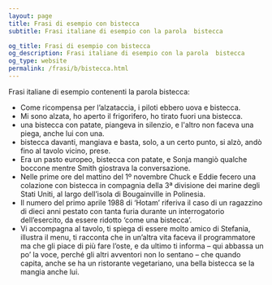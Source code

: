 ```yaml
---
layout: page
title: Frasi di esempio con bistecca 
subtitle: Frasi italiane di esempio con la parola  bistecca

og_title: Frasi di esempio con bistecca 
og_description: Frasi italiane di esempio con la parola  bistecca
og_type: website
permalink: /frasi/b/bistecca.html
---
```


Frasi italiane di esempio contenenti la parola bistecca:


- Come ricompensa per l’alzataccia, i piloti ebbero uova e bistecca.
- Mi sono alzata, ho aperto il frigorifero, ho tirato fuori una bistecca.
- una bistecca con patate, piangeva in silenzio, e l'altro non faceva una piega, anche lui con una.
- bistecca davanti, mangiava e basta, solo, a un certo punto, si alzò, andò fino al tavolo vicino, prese.
- Era un pasto europeo, bistecca con patate, e Sonja mangiò qualche boccone mentre Smith giostrava la conversazione.
- Nelle prime ore del mattino del 1º novembre Chuck e Eddie fecero una colazione con bistecca in compagnia della 3ª divisione dei marine degli Stati Uniti, al largo dell’isola di Bougainville in Polinesia.
- Il numero del primo aprile 1988 di ‘Hotam’ riferiva il caso di un ragazzino di dieci anni pestato con tanta furia durante un interrogatorio dell’esercito, da essere ridotto ‘come una bistecca’.
- Vi accompagna al tavolo, ti spiega di essere molto amico di Stefania, illustra il menu, ti racconta che in un’altra vita faceva il programmatore ma che gli piace di più fare l’oste, e da ultimo ti informa – qui abbassa un po’ la voce, perché gli altri avventori non lo sentano – che quando capita, anche se ha un ristorante vegetariano, una bella bistecca se la mangia anche lui.
